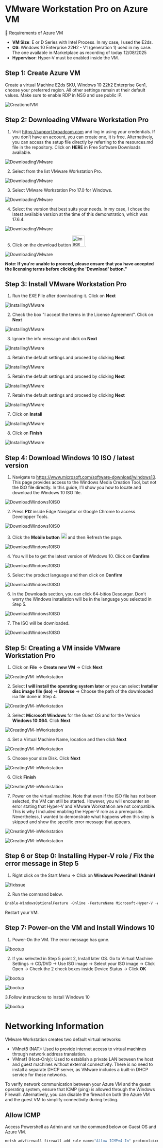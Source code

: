 # VMware Workstation Pro on Azure VM 

🔧 Requirements of Azure VM
- **VM Size**: E or D Series with Intel Process. In my case, I used the E2ds.
- **OS**: Windows 10 Enterprise 22H2 - V1 (generation 1) used in my case. The one available in Marketplace as recording of today 12/08/2025 
- **Hypervisor**: Hyper-V must be enabled inside the VM.

## Step 1: Create Azure VM 
Create a virtual Machine E2ds SKU, Windows 10 22h2 Enterprise Gen1, choose your preferred region. All other settings remain at their default values. Make sure to enable RDP in NSG and use public IP.

![CreationofVM](images/Creating-Virtual-Machine-00.png)


## Step 2: Downloading VMware Workstation Pro

1. Visit https://support.broadcom.com and log in using your credentials. If you don’t have an account, you can create one, it is free. Alternatively, you can access the setup file directly by referring to the resources.md file in the repository. 
Click on **HERE** in Free Software Downloads available. 

![DownloadingVMware](images/download-vmware-workstation-pro-4.png)

2. Select from the list VMware Workstation Pro. 

![DownloadingVMware](images/download-vmware-workstation-pro-5.png)

3. Select VMware Workstation Pro 17.0 for Windows.

![DownloadingVMware](images/download-vmware-workstation-pro-6.png)

4. Select the version that best suits your needs. In my case, I chose the latest available version at the time of this demonstration, which was 17.6.4.

![DownloadingVMware](images/download-vmware-workstation-pro-7.png)

5. Click on the download button <img width="41" height="36" alt="image" src="https://github.com/user-attachments/assets/4a9e86e2-caf0-42ec-b2ca-dd81c9084974" />. 

![DownloadingVMware](images/download-vmware-workstation-pro-8.png)

**Note: If you're unable to proceed, please ensure that you have accepted the licensing terms before clicking the 'Download' button."**


## Step 3: Install VMware Workstation Pro

1. Run the EXE File after downloading it. Click on **Next**

![InstallingVMware](images/install-vmware-workstationpro-1.png)

2. Check the box "I accept the terms in the License Agreement". Click on **Next**
   
![InstallingVMware](images/install-vmware-workstationpro-2.png)

3. Ignore the info message and click on **Next**

![InstallingVMware](images/install-vmware-workstationpro-3.png)

4. Retain the default settings and proceed by clicking **Next**

![InstallingVMware](images/install-vmware-workstationpro-4.png)

5. Retain the default settings and proceed by clicking **Next**
   
![InstallingVMware](images/install-vmware-workstationpro-5.png)


7. Retain the default settings and proceed by clicking **Next**

![InstallingVMware](images/install-vmware-workstationpro-6.png)

7. Click on **Install**
   
![InstallingVMware](images/install-vmware-workstationpro-7.png)

8. Click on **Finish**
   
![InstallingVMware](images/install-vmware-workstationpro-8.png)


## Step 4: Download Windows 10 ISO / latest version

1. Navigate to https://www.microsoft.com/software-download/windows10. This page provides access to the Windows Media Creation Tool, but not the ISO file directly. In this guide, I’ll show you how to locate and download the Windows 10 ISO file.

![DownloadWindows10ISO](images/download-windows10-iso-1.png)

2. Press **F12** inside Edge Navigator or Google Chrome to access Developper Tools.
   
![DownloadWindows10ISO](images/download-windows10-iso-2.png)

3. Click the **Mobile button** <img width="19" height="20" alt="image" src="https://github.com/user-attachments/assets/4997a4cf-efe3-4bf5-9ac7-271bbca5f616" /> and then Refresh the page.

![DownloadWindows10ISO](images/download-windows10-iso-3.png)

   
4. You will be to get the latest version of Windows 10. Click on **Confirm**

![DownloadWindows10ISO](images/download-windows10-iso-4.png)


5. Select the product language and then click on **Confirm**

![DownloadWindows10ISO](images/download-windows10-iso-5.png)

6. In the Downloads section, you can click 64-bitios Descargar. Don't worry the Windows installation will be in the language you selected in Step 5.
 
![DownloadWindows10ISO](images/download-windows10-iso-6.png)

 7. The ISO will be downloaded.

![DownloadWindows10ISO](images/download-windows10-iso-7.png)


## Step 5: Creating a VM inside VMware Workstation Pro

1. Click on **File** -> **Create new VM** -> Click **Next**
   
![CreatingVM-inWorkstation](images/Create-newvm-1.png)

2. Select **I will install the operating system later** or you can select **Installer disc image file (iso)** -> **Browse** -> Choose the path of the downloaded iso file done in Step 4.

![CreatingVM-inWorkstation](images/Create-newvm-2.png)


3.  Select **Microsoft Windows** for the Guest OS and for the Version **Windows 10 X64**. Click **Next**
   
![CreatingVM-inWorkstation](images/Create-newvm-3.png)

4.  Set a Virtual Machine Name, location and then click **Next**

![CreatingVM-inWorkstation](images/Create-newvm-4.png)

5.  Choose your size Disk. Click **Next**

![CreatingVM-inWorkstation](images/Create-newvm-5.png)


6. Click **Finish**

![CreatingVM-inWorkstation](images/Create-newvm-6.png)

7.  Power on the virtual machine. Note that even if the ISO file has not been selected, the VM can still be started. However, you will encounter an error stating that Hyper-V and VMware Workstation are not compatible. This is why I included enabling the Hyper-V role as a prerequisite. Nevertheless, I wanted to demonstrate what happens when this step is skipped and show the specific error message that appears.

![CreatingVM-inWorkstation](images/Create-newvm-7.png)

![CreatingVM-inWorkstation](images/Create-newvm-8.png)


## Step 6 or Step 0: Installing Hyper-V role / Fix the error message in Step 5


1. Right click on the Start Menu -> Click on **Windows PowerShell (Admin)**
   
![fixissue](images/fix-the-issue-1.png)

2. Run the command below.

```powershell
Enable-WindowsOptionalFeature -Online -FeatureName Microsoft-Hyper-V -All
```
Restart your VM. 


## Step 7: Power-on the VM and Install Windows 10

1. Power-On the VM. The error message has gone. 

![bootup](images/windows10-bootedup.png)

2. If you selected in Step 5 point 2, Install later OS. Go to Virtual Machine Settings -> CD/DVD -> Use ISO image -> Select your ISO image -> Click Open -> Check the 2 check boxes inside Device Status -> Click **OK**

![bootup](images/windows10-bootedup-2.png)

![bootup](images/windows10-bootedup-3.png)

3.Follow instructions to Install Windows 10 

![bootup](images/windows10-bootedup-4.png)


# Networking Information

VMware Workstation creates two default virtual networks:

- VMnet8 (NAT): Used to provide internet access to virtual machines through network address translation.
- VMnet1 (Host-Only): Used to establish a private LAN between the host and guest machines without external connectivity.
There is no need to install a separate DHCP server, as VMware includes a built-in DHCP service for these networks.

To verify network communication between your Azure VM and the guest operating system, ensure that ICMP (ping) is allowed through the Windows Firewall. Alternatively, you can disable the firewall on both the Azure VM and the guest VM to simplify connectivity during testing.


## Allow ICMP 
Access Powershell as Admin and run the command below on Guest OS and Azure VM.

```powershell
netsh advfirewall firewall add rule name="Allow ICMPv4-In" protocol=icmpv4:8,any dir=in action=allow
```

